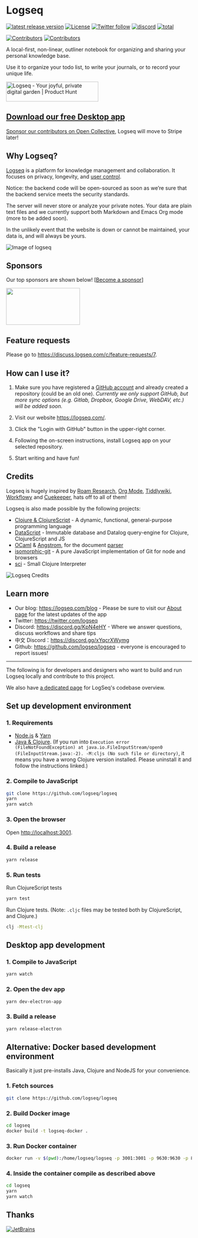 # Logseq

[![latest release version](https://img.shields.io/github/v/release/logseq/logseq)](https://github.com/logseq/logseq/releases)
[![License](https://img.shields.io/github/license/logseq/logseq?color=blue)](https://github.com/logseq/logseq/blob/master/LICENSE.md)
[![Twitter follow](https://img.shields.io/badge/follow-%40logseq-blue.svg?style=flat&logo=twitter)](https://twitter.com/logseq)
[![discord](https://img.shields.io/discord/725182569297215569?label=discord&logo=Discord&color=blue)](https://discord.gg/KpN4eHY)
[![total](https://opencollective.com/logseq/tiers/badge.svg?color=blue)](https://opencollective.com/logseq)

[![Contributors](https://opencollective.com/logseq/tiers/sponsors.svg?avatarHeight=24&width=600)](https://opencollective.com/logseq)
[![Contributors](https://opencollective.com/logseq/tiers/backers.svg?avatarHeight=24&width=600)](https://opencollective.com/logseq)

A local-first, non-linear, outliner notebook for organizing and sharing your personal knowledge base.

Use it to organize your todo list, to write your journals, or to record your unique life.

<a href="https://www.producthunt.com/posts/logseq?utm_source=badge-review&utm_medium=badge&utm_souce=badge-logseq#discussion-body" target="_blank"><img src="https://api.producthunt.com/widgets/embed-image/v1/review.svg?post_id=298158&theme=light" alt="Logseq - Your joyful, private digital garden | Product Hunt" style="width: 250px; height: 54px;" width="250" height="54" /></a>

## [Download our free Desktop app](https://github.com/logseq/logseq/releases)
[Sponsor our contributors on Open Collective](https://opencollective.com/logseq), Logseq will move to Stripe later!

## Why Logseq?

[Logseq](https://logseq.com) is a platform for knowledge management and collaboration. It focuses on privacy, longevity, and [user control](https://www.gnu.org/philosophy/free-sw.en.html).

Notice: the backend code will be open-sourced as soon as we’re sure that the backend service meets the security standards.

The server will never store or analyze your private notes. Your data are plain text files and we currently support both Markdown and Emacs Org mode (more to be added soon).

In the unlikely event that the website is down or cannot be maintained, your data is, and will always be yours.

![Image of logseq](https://cdn.logseq.com/%2F8b9a461d-437e-4ca5-a2da-18b51077b5142020_07_25_Screenshot%202020-07-25%2013-29-49%20%2B0800.png?Expires=4749255017&Signature=Qbx6jkgAytqm6nLxVXQQW1igfcf~umV1OcG6jXUt09TOVhgXyA2Z5jHJ3AGJASNcphs31pZf4CjFQ5mRCyVKw6N8wb8Nn-MxuTJl0iI8o-jLIAIs9q1v-2cusCvuFfXH7bq6ir8Lpf0KYAprzuZ00FENin3dn6RBW35ENQwUioEr5Ghl7YOCr8bKew3jPV~OyL67MttT3wJig1j3IC8lxDDT8Ov5IMG2GWcHERSy00F3mp3tJtzGE17-OUILdeuTFz6d-NDFAmzB8BebiurYz0Bxa4tkcdLUpD5ToFHU08jKzZExoEUY8tvaZ1-t7djmo3d~BAXDtlEhC2L1YC2aVQ__&Key-Pair-Id=APKAJE5CCD6X7MP6PTEA)

## Sponsors

Our top sponsors are shown below! [[Become a sponsor](https://opencollective.com/logseq#sponsor)]

<a href="https://www.deta.sh/" target="_blank"><img width=200 height=100 src="https://uploads-ssl.webflow.com/5eb96efa78dc680fc15be3be/5ebd24f6cbf6e9ebd674656e_Logo.svg" /></a>


## Feature requests

Please go to https://discuss.logseq.com/c/feature-requests/7.

## How can I use it?

1. Make sure you have registered a [GitHub account](https://github.com/join) and already created a repository (could be an old one). _Currently we only support GitHub, but more sync options (e.g. Gitlab, Dropbox, Google Drive, WebDAV, etc.) will be added soon._

2. Visit our website <https://logseq.com/>.

3. Click the "Login with GitHub" button in the upper-right corner.

4. Following the on-screen instructions, install Logseq app on your selected repository.

5. Start writing and have fun!

## Credits

Logseq is hugely inspired by [Roam Research](https://roamresearch.com/), [Org Mode](https://orgmode.org/), [Tiddlywiki](https://tiddlywiki.com/), [Workflowy](https://workflowy.com/) and [Cuekeeper](https://github.com/talex5/cuekeeper), hats off to all of them!

Logseq is also made possible by the following projects:

- [Clojure & ClojureScript](https://clojure.org/) - A dynamic, functional, general-purpose programming language
- [DataScript](https://github.com/tonsky/datascript) - Immutable database and Datalog query-engine for Clojure, ClojureScript and JS
- [OCaml](https://ocaml.org/) & [Angstrom](https://github.com/inhabitedtype/angstrom), for the document [parser](https://github.com/mldoc/mldoc)
- [isomorphic-git](https://isomorphic-git.org/) - A pure JavaScript implementation of Git for node and browsers
- [sci](https://github.com/borkdude/sci) - Small Clojure Interpreter

![Logseq Credits](https://asset.logseq.com/static/img/credits.png)

## Learn more

- Our blog: https://logseq.com/blog - Please be sure to visit our [About page](https://logseq.com/blog/about) for the latest updates of the app
- Twitter: https://twitter.com/logseq
- Discord: https://discord.gg/KpN4eHY - Where we answer questions, discuss workflows and share tips
- 中文 Discord：https://discord.gg/xYqcrXWymg
- Github: https://github.com/logseq/logseq - everyone is encouraged to report issues!

---

The following is for developers and designers who want to build and run Logseq locally and contribute to this project.

We also have [a dedicated page](https://github.com/logseq/logseq/blob/master/CODEBASE_OVERVIEW.md) for LogSeq's codebase overview.

## Set up development environment

### 1. Requirements

- [Node.js](https://nodejs.org/en/download/) & [Yarn](https://classic.yarnpkg.com/en/docs/install/)
- [Java & Clojure](https://clojure.org/guides/getting_started). (If you run into `Execution error (FileNotFoundException) at java.io.FileInputStream/open0 (FileInputStream.java:-2). -M:cljs (No such file or directory)`, it means you have a wrong Clojure version installed. Please uninstall it and follow the instructions linked.)

### 2. Compile to JavaScript

```bash
git clone https://github.com/logseq/logseq
yarn
yarn watch
```

### 3. Open the browser

Open <http://localhost:3001>.

### 4. Build a release

```bash
yarn release
```

### 5. Run tests

Run ClojureScript tests

```bash
yarn test
```

Run Clojure tests. (Note: `.cljc` files may be tested both by ClojureScript, and Clojure.)

```bash
clj -Mtest-clj
```

## Desktop app development

### 1. Compile to JavaScript

```bash
yarn watch
```

### 2. Open the dev app

```bash
yarn dev-electron-app
```

### 3. Build a release

```bash
yarn release-electron
```

## Alternative: Docker based development environment

Basically it just pre-installs Java, Clojure and NodeJS for your convenience.

### 1. Fetch sources

```bash
git clone https://github.com/logseq/logseq
```

### 2. Build Docker image

```bash
cd logseq
docker build -t logseq-docker .
```

### 3. Run Docker container

```bash
docker run -v $(pwd):/home/logseq/logseq -p 3001:3001 -p 9630:9630 -p 8701:8701 --rm -it logseq-docker /bin/bash
```

### 4. Inside the container compile as described above

```bash
cd logseq
yarn
yarn watch
```

## Thanks

[![JetBrains](docs/assets/jetbrains.svg)](https://www.jetbrains.com/?from=logseq)

